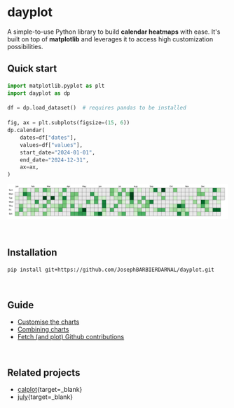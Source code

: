 # dayplot

A simple-to-use Python library to build **calendar heatmaps** with ease. It's built on top of **matplotlib** and leverages it to access high customization possibilities.

## Quick start

```py
import matplotlib.pyplot as plt
import dayplot as dp

df = dp.load_dataset()  # requires pandas to be installed

fig, ax = plt.subplots(figsize=(15, 6))
dp.calendar(
    dates=df["dates"],
    values=df["values"],
    start_date="2024-01-01",
    end_date="2024-12-31",
    ax=ax,
)
```

![](img/quickstart.png)

<br>

## Installation

```bash
pip install git+https://github.com/JosephBARBIERDARNAL/dayplot.git
```

<br>

## Guide

- [Customise the charts](tuto/styling)
- [Combining charts](tuto/combine-charts)
- [Fetch (and plot) Github contributions](tuto/fetch-github-contribs)

<br>

## Related projects

- [calplot](https://github.com/tomkwok/calplot){target=\_blank}
- [july](https://github.com/e-hulten/july){target=\_blank}

<br><br>
